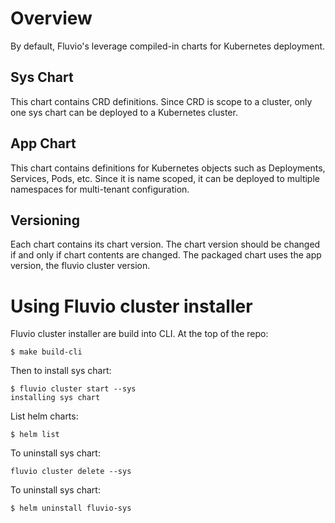 # Overview

By default, Fluvio's leverage compiled-in charts for Kubernetes deployment.  

## Sys Chart

This chart contains CRD definitions. Since CRD is scope to a cluster, only one sys chart can be deployed to a Kubernetes cluster.

## App Chart

This chart contains definitions for Kubernetes objects such as Deployments, Services, Pods, etc.   Since it is name scoped, it can be deployed to multiple namespaces for multi-tenant configuration.

## Versioning

Each chart contains its chart version.  The chart version should be changed if and only if chart contents are changed.
The packaged chart uses the app version, the fluvio cluster version.


# Using Fluvio cluster installer

Fluvio cluster installer are build into CLI.  At the top of the repo:
```
$ make build-cli
```

Then to install sys chart:
```
$ fluvio cluster start --sys
installing sys chart
```

List helm charts:
```
$ helm list
```

To uninstall sys chart:
```
fluvio cluster delete --sys
```

To uninstall sys chart:
```
$ helm uninstall fluvio-sys
```

